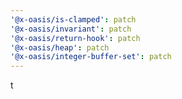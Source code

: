 ```yaml
---
'@x-oasis/is-clamped': patch
'@x-oasis/invariant': patch
'@x-oasis/return-hook': patch
'@x-oasis/heap': patch
'@x-oasis/integer-buffer-set': patch
---
```


t
